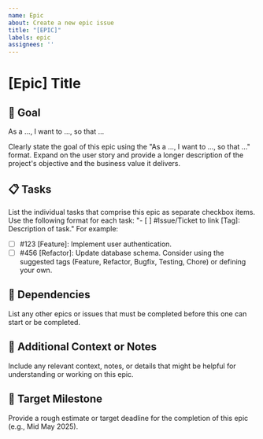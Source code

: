 ```yaml
---
name: Epic
about: Create a new epic issue
title: "[EPIC]"
labels: epic
assignees: ''
---
```


# [Epic] Title

## 🎯 Goal
As a ..., I want to ..., so that ...

Clearly state the goal of this epic using the "As a ..., I want to ..., so that ..." format. Expand on the user story and provide a longer description of the project's objective and the business value it delivers.

## 📋 Tasks
List the individual tasks that comprise this epic as separate checkbox items.
Use the following format for each task: "- [ ] #Issue/Ticket to link [Tag]: Description of task."
For example:
- [ ] #123 [Feature]: Implement user authentication.
- [ ] #456 [Refactor]: Update database schema.
Consider using the suggested tags (Feature, Refactor, Bugfix, Testing, Chore) or defining your own.

## 🔗 Dependencies
List any other epics or issues that must be completed before this one can start or be completed.

## 🐛 Additional Context or Notes
Include any relevant context, notes, or details that might be helpful for understanding or working on this epic.

## 📅 Target Milestone
Provide a rough estimate or target deadline for the completion of this epic (e.g., Mid May 2025).